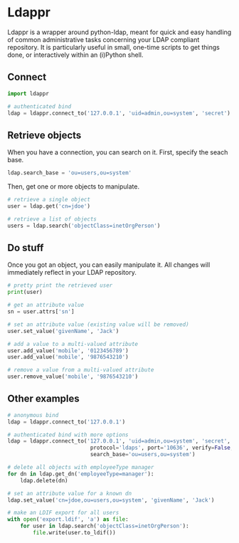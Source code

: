 Ldappr
=======

Ldappr is a wrapper around python-ldap, meant for quick and easy handling of 
common administrative tasks concerning your LDAP compliant repository. It is particularly useful in small, one-time scripts to get things done, or interactively within an (i)Python shell.

Connect
-------

```python
import ldappr

# authenticated bind
ldap = ldappr.connect_to('127.0.0.1', 'uid=admin,ou=system', 'secret')
```

Retrieve objects
----------------

When you have a connection, you can search on it. First, specify the seach base.

```python
ldap.search_base = 'ou=users,ou=system'
```

Then, get one or more objects to manipulate.

```python
# retrieve a single object
user = ldap.get('cn=jdoe')

# retrieve a list of objects
users = ldap.search('objectClass=inetOrgPerson')
```

Do stuff
--------

Once you got an object, you can easily manipulate it. All changes will 
immediately reflect in your LDAP repository.

```python
# pretty print the retrieved user
print(user)

# get an attribute value
sn = user.attrs['sn']

# set an attribute value (existing value will be removed)
user.set_value('givenName', 'Jack')

# add a value to a multi-valued attribute
user.add_value('mobile', '0123456789')
user.add_value('mobile', '9876543210')

# remove a value from a multi-valued attribute
user.remove_value('mobile', '9876543210')
```

Other examples
--------------
```python
# anonymous bind
ldap = ldappr.connect_to('127.0.0.1')

# authenticated bind with more options
ldap = ldappr.connect_to('127.0.0.1', 'uid=admin,ou=system', 'secret',
                          protocol='ldaps', port='10636', verify=False, 
                          search_base='ou=users,ou=system')

# delete all objects with employeeType manager
for dn in ldap.get_dn('employeeType=manager'):
    ldap.delete(dn)

# set an attribute value for a known dn
ldap.set_value('cn=jdoe,ou=users,ou=system', 'givenName', 'Jack')

# make an LDIF export for all users
with open('export.ldif', 'a') as file:
    for user in ldap.search('objectClass=inetOrgPerson'):
        file.write(user.to_ldif())
```
